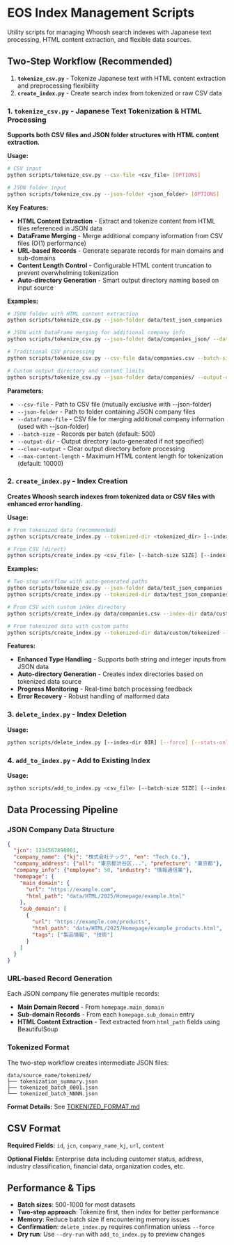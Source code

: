 # EOS Index Management Scripts

Utility scripts for managing Whoosh search indexes with Japanese text processing, HTML content extraction, and flexible data sources.

## Two-Step Workflow (Recommended)

1. **`tokenize_csv.py`** - Tokenize Japanese text with HTML content extraction and preprocessing flexibility
2. **`create_index.py`** - Create search index from tokenized or raw CSV data

### 1. `tokenize_csv.py` - Japanese Text Tokenization & HTML Processing

**Supports both CSV files and JSON folder structures with HTML content extraction.**

**Usage:**
```bash
# CSV input
python scripts/tokenize_csv.py --csv-file <csv_file> [OPTIONS]

# JSON folder input  
python scripts/tokenize_csv.py --json-folder <json_folder> [OPTIONS]
```

**Key Features:**
- **HTML Content Extraction** - Extract and tokenize content from HTML files referenced in JSON data
- **DataFrame Merging** - Merge additional company information from CSV files (O(1) performance)
- **URL-based Records** - Generate separate records for main domains and sub-domains
- **Content Length Control** - Configurable HTML content truncation to prevent overwhelming tokenization
- **Auto-directory Generation** - Smart output directory naming based on input source

**Examples:**
```bash
# JSON folder with HTML content extraction
python scripts/tokenize_csv.py --json-folder data/test_json_companies --max-content-length 10000

# JSON with DataFrame merging for additional company info
python scripts/tokenize_csv.py --json-folder data/companies_json/ --dataframe-file data/company_info.csv

# Traditional CSV processing
python scripts/tokenize_csv.py --csv-file data/companies.csv --batch-size 1000

# Custom output directory and content limits
python scripts/tokenize_csv.py --json-folder data/companies/ --output-dir data/custom/ --max-content-length 5000
```

**Parameters:**
- `--csv-file` - Path to CSV file (mutually exclusive with --json-folder)
- `--json-folder` - Path to folder containing JSON company files  
- `--dataframe-file` - CSV file for merging additional company information (used with --json-folder)
- `--batch-size` - Records per batch (default: 500)
- `--output-dir` - Output directory (auto-generated if not specified)
- `--clear-output` - Clear output directory before processing
- `--max-content-length` - Maximum HTML content length for tokenization (default: 10000)

### 2. `create_index.py` - Index Creation

**Creates Whoosh search indexes from tokenized data or CSV files with enhanced error handling.**

**Usage:**
```bash
# From tokenized data (recommended)
python scripts/create_index.py --tokenized-dir <tokenized_dir> [--index-dir DIR]

# From CSV (direct)
python scripts/create_index.py <csv_file> [--batch-size SIZE] [--index-dir DIR]
```

**Examples:**
```bash
# Two-step workflow with auto-generated paths
python scripts/tokenize_csv.py --json-folder data/test_json_companies
python scripts/create_index.py --tokenized-dir data/test_json_companies/tokenized

# From CSV with custom index directory
python scripts/create_index.py data/companies.csv --index-dir data/custom_index/

# From tokenized data with custom paths
python scripts/create_index.py --tokenized-dir data/custom/tokenized --index-dir data/custom/index
```

**Features:**
- **Enhanced Type Handling** - Supports both string and integer inputs from JSON data
- **Auto-directory Generation** - Creates index directories based on tokenized data source
- **Progress Monitoring** - Real-time batch processing feedback
- **Error Recovery** - Robust handling of malformed data

### 3. `delete_index.py` - Index Deletion

**Usage:**
```bash
python scripts/delete_index.py [--index-dir DIR] [--force] [--stats-only]
```

### 4. `add_to_index.py` - Add to Existing Index

**Usage:**
```bash
python scripts/add_to_index.py <csv_file> [--batch-size SIZE] [--index-dir DIR] [--dry-run]
```

## Data Processing Pipeline

### **JSON Company Data Structure**
```json
{
  "jcn": 1234567890001,
  "company_name": {"kj": "株式会社テック", "en": "Tech Co."},
  "company_address": {"all": "東京都渋谷区...", "prefecture": "東京都"},
  "company_info": {"employee": 50, "industry": "情報通信業"},
  "homepage": {
    "main_domain": {
      "url": "https://example.com",
      "html_path": "data/HTML/2025/Homepage/example.html"
    },
    "sub_domain": [
      {
        "url": "https://example.com/products",
        "html_path": "data/HTML/2025/Homepage/example_products.html",
        "tags": ["製品情報", "技術"]
      }
    ]
  }
}
```

### **URL-based Record Generation**
Each JSON company file generates multiple records:
- **Main Domain Record** - From `homepage.main_domain`
- **Sub-domain Records** - From each `homepage.sub_domain` entry
- **HTML Content Extraction** - Text extracted from `html_path` fields using BeautifulSoup

### **Tokenized Format**

The two-step workflow creates intermediate JSON files:
```
data/source_name/tokenized/
├── tokenization_summary.json
├── tokenized_batch_0001.json
└── tokenized_batch_NNNN.json
```

**Format Details:** See [TOKENIZED_FORMAT.md](./TOKENIZED_FORMAT.md)

## CSV Format

**Required Fields:** `id`, `jcn`, `company_name_kj`, `url`, `content`

**Optional Fields:** Enterprise data including customer status, address, industry classification, financial data, organization codes, etc.

## Performance & Tips

- **Batch sizes**: 500-1000 for most datasets
- **Two-step approach**: Tokenize first, then index for better performance
- **Memory**: Reduce batch size if encountering memory issues
- **Confirmation**: `delete_index.py` requires confirmation unless `--force`
- **Dry run**: Use `--dry-run` with `add_to_index.py` to preview changes